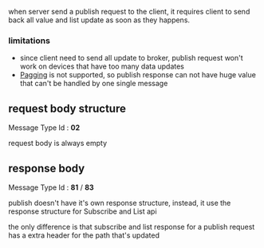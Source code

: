 when server send a publish request to the client, it requires client to send back all value and list update as soon as they happens.

### limitations

* since client need to send all update to broker, publish request won't work on devices that have too many data updates
* [Pagging](Paggint) is not supported, so publish response can not have huge value that can't be handled by one single message

## request body structure
Message Type Id : **02**

request body is always empty

## response body
Message Type Id : **81** / **83**

publish doesn't have it's own response structure, instead, it use the response structure for Subscribe and List api

the only difference is that subscribe and list response for a publish request has a extra header for the path that's updated


